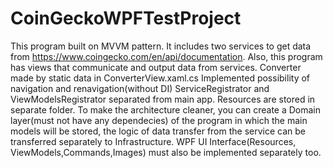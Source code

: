 # CoinGeckoWPFTestProject
This program built on MVVM pattern. It includes two services to get data from https://www.coingecko.com/en/api/documentation.
Also, this program has views that communicate and output data from services.
Converter made by static data in ConverterView.xaml.cs
Implemented possibility of navigation and renavigation(without DI)
ServiceRegistrator and ViewModelsRegistrator separated from main app.
Resources are stored in separate folder.
To make the architecture cleaner, you can create a Domain layer(must not have any dependecies) of the program in which the main models will be stored,
the logic of data transfer from the service can be transferred separately to Infrastructure.
WPF UI Interface(Resources, ViewModels,Commands,Images) must also be implemented separately too.
